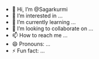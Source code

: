 - 👋 Hi, I’m @Sagarkurmi
- 👀 I’m interested in ...
- 🌱 I’m currently learning ...
- 💞️ I’m looking to collaborate on ...
- 📫 How to reach me ...
- 😄 Pronouns: ...
- ⚡ Fun fact: ...

<!---
Sagarkurmi/Sagarkurmi is a ✨ special ✨ repository because its `README.md` (this file) appears on your GitHub profile.
You can click the Preview link to take a look at your changes.
--->
